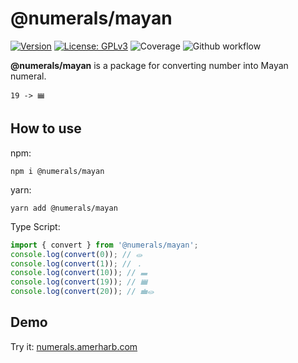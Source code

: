 # @numerals/mayan

[![Version](https://img.shields.io/badge/version-0.0.1-blue.svg)](https://github.com/amerharb/numerals/tree/mayan/version/0.0.1)
[![License: GPLv3](https://img.shields.io/badge/License-ISC-blue.svg)](https://opensource.org/licenses/ISC)
![Coverage](https://raw.githubusercontent.com/amerharb/numerals/mayan/version/0.0.1/packages/mayan/badges/coverage.svg)
![Github workflow](https://github.com/amerharb/numerals/actions/workflows/lint-test.yaml/badge.svg?branch=mayan/version/0.0.1)

**@numerals/mayan** is a package for converting number into Mayan numeral.

`19 -> 𝋳`

## How to use
npm:
```shell
npm i @numerals/mayan
```

yarn:
```shell
yarn add @numerals/mayan
```

Type Script:
```js
import { convert } from '@numerals/mayan';
console.log(convert(0)); // 𝋠
console.log(convert(1)); // 𝋡
console.log(convert(10)); // 𝋪
console.log(convert(19)); // 𝋳
console.log(convert(20)); // 𝋰𝋠
```

## Demo
Try it: [numerals.amerharb.com](https://numerals.amerharb.com)
